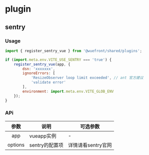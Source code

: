 # plugin

## sentry

### Usage

```js
import { register_sentry_vue } from '@wuefront/shared/plugins';

if (import.meta.env.VITE_USE_SENTRY === 'true') {
    register_sentry_vue(app, {
        dsn: 'xxxxxxx',
        ignoreErrors: [
            'ResizeObserver loop limit exceeded', // ant 官方建议
            'validate error'
        ],
        environment: import.meta.env.VITE_GLOB_ENV
    });
}
```

### APi

|  参数      |   说明   |   可选参数    |
|:---------:|---------|---------|
|  app   | vueapp实例 | - |
|  options    | sentry的配置项 | 详情请看sentry官网 | 
